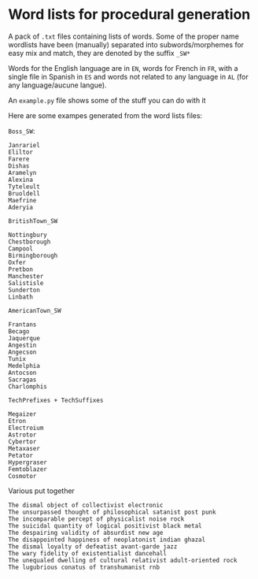 # Word lists for procedural generation


A pack of `.txt` files containing lists of words.
Some of the proper name wordlists have been (manually) separated into subwords/morphemes for easy mix and match, they are denoted by the suffix `_SW*`


Words for the English language are in `EN`, words for French in `FR`, with a single file in Spanish in `ES` and words not related to any language in `AL` (for any language/aucune langue).

An `example.py` file shows some of the stuff you can do with it

Here are some exampes generated from the word lists files:

`Boss_SW`:

```
Janrariel
Eliltor
Farere
Dishas
Aramelyn
Alexina
Tyteleult
Bruoldell
Maefrine
Aderyia
```
`BritishTown_SW`
```
Nottingbury
Chestborough
Campool
Birmingborough
Oxfer
Pretbon
Manchester
Salistisle
Sunderton
Linbath
```
`AmericanTown_SW`
```
Frantans
Becago
Jaquerque
Angestin
Angecson
Tunix
Medelphia
Antocson
Sacragas
Charlomphis
```
`TechPrefixes + TechSuffixes`
```
Megaizer
Etron
Electroium
Astrotor
Cybertor
Metaxaser
Petator
Hypergraser
Femtoblazer
Cosmotor
```
Various put together
```
The dismal object of collectivist electronic
The unsurpassed thought of philosophical satanist post punk
The incomparable percept of physicalist noise rock
The suicidal quantity of logical positivist black metal
The despairing validity of absurdist new age
The disappointed happiness of neoplatonist indian ghazal
The dismal loyalty of defeatist avant-garde jazz
The wary fidelity of existentialist dancehall
The unequaled dwelling of cultural relativist adult-oriented rock
The lugubrious conatus of transhumanist rnb
```
